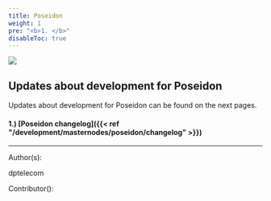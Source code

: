 ```yaml
---
title: Poseidon
weight: 1
pre: "<b>1. </b>"
disableToc: true
---
```


![](/development/images/poseidon1a.jpgs=200)


## Updates about development for Poseidon

Updates about development for Poseidon can be found on the next pages.

#### 1.) [Poseidon changelog]({{< ref "/development/masternodes/poseidon/changelog" >}})


















---
Author(s):

dptelecom

Contributor():

